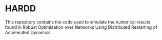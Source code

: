 # HARDD
This repository contains the code used to simulate the numerical results found in Robust Optimization over Networks Using Distributed Restarting of Accelerated Dynamics.
